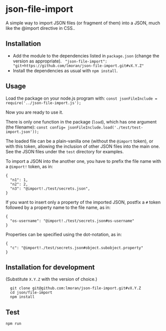 # json-file-import

A simple way to import JSON files (or fragment of them) into a JSON, much like the @import directive in CSS..

## Installation

* Add the module to the dependencies listed in `package.json` (change the version as appropriate). 
` "json-file-import": "git+https://github.com/lmoran/json-file-import.git#vX.Y.Z"`
* Install the dependencies as usual with `npm install`.

## Usage

Load the package on your node.js  program with: `const jsonFileInclude = require('../json-file-import.js');`

Now you are ready to use it.

There is only one function in the package (`load`), which has one argument (the filename):
`const config= jsonFileInclude.load('./test/test-import.json'));`

The loaded file can be a plain-vanilla one (without the `@import` token), or with this token, allowing the inclusion of other JSON files into the main one.
See the JSON files under the `test` directory for examples.

To import a JSON into the another one, you have to prefix the file name with a `@import!` token, as in:
```
{
  "n1": 1,
  "n2": 2,
  "n3": "@import!./test/secrets.json",
}
```

If you want to insert only a property of the imported JSON, postfix a `#` token followed by a property name to the file name, as in:
```
{
  "os-username": "@import!./test/secrets.json#os-username"
}

```

Properties can be specified using the dot-notation, as in:
```
{
  "c": "@import!./test/secrets.json#object.subobject.property"
}
```

## Installation for development

(Substitute `X.Y.Z` with the version of choice.)
```
  git clone git@github.com:lmoran/json-file-import.git#vX.Y.Z
  cd json/file-import
  npm install
```

## Test

```npm run```


